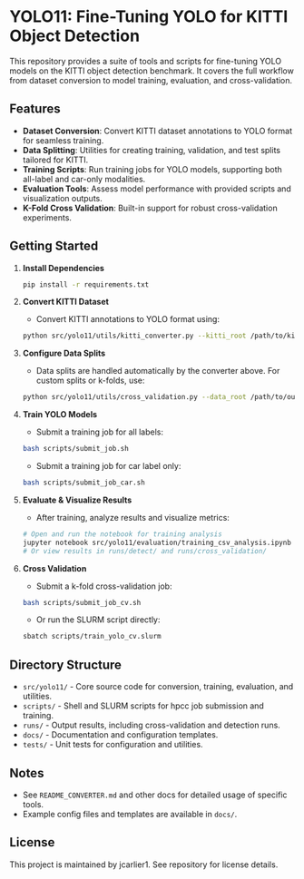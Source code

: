# YOLO11: Fine-Tuning YOLO for KITTI Object Detection

This repository provides a suite of tools and scripts for fine-tuning YOLO models on the KITTI object detection benchmark. It covers the full workflow from dataset conversion to model training, evaluation, and cross-validation.

## Features
- **Dataset Conversion**: Convert KITTI dataset annotations to YOLO format for seamless training.
- **Data Splitting**: Utilities for creating training, validation, and test splits tailored for KITTI.
- **Training Scripts**: Run training jobs for YOLO models, supporting both all-label and car-only modalities.
- **Evaluation Tools**: Assess model performance with provided scripts and visualization outputs.
- **K-Fold Cross Validation**: Built-in support for robust cross-validation experiments.

## Getting Started
1. **Install Dependencies**
   ```bash
   pip install -r requirements.txt
   ```

2. **Convert KITTI Dataset**
   - Convert KITTI annotations to YOLO format using:
   ```bash
   python src/yolo11/utils/kitti_converter.py --kitti_root /path/to/kitti --yolo_root /path/to/output_yolo --train_split 0.8
   ```

3. **Configure Data Splits**
   - Data splits are handled automatically by the converter above. For custom splits or k-folds, use:
   ```bash
   python src/yolo11/utils/cross_validation.py --data_root /path/to/output_yolo --k_folds 5
   ```

4. **Train YOLO Models**
   - Submit a training job for all labels:
   ```bash
   bash scripts/submit_job.sh
   ```
   - Submit a training job for car label only:
   ```bash
   bash scripts/submit_job_car.sh
   ```

5. **Evaluate & Visualize Results**
   - After training, analyze results and visualize metrics:
   ```bash
   # Open and run the notebook for training analysis
   jupyter notebook src/yolo11/evaluation/training_csv_analysis.ipynb
   # Or view results in runs/detect/ and runs/cross_validation/
   ```

6. **Cross Validation**
   - Submit a k-fold cross-validation job:
   ```bash
   bash scripts/submit_job_cv.sh
   ```
   - Or run the SLURM script directly:
   ```bash
   sbatch scripts/train_yolo_cv.slurm
   ```

## Directory Structure
- `src/yolo11/` - Core source code for conversion, training, evaluation, and utilities.
- `scripts/` - Shell and SLURM scripts for hpcc job submission and training.
- `runs/` - Output results, including cross-validation and detection runs.
- `docs/` - Documentation and configuration templates.
- `tests/` - Unit tests for configuration and utilities.

## Notes
- See `README_CONVERTER.md` and other docs for detailed usage of specific tools.
- Example config files and templates are available in `docs/`.

## License
This project is maintained by jcarlier1. See repository for license details.
